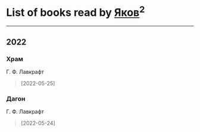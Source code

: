 # List of books read by [Яков](https://plus.google.com/u/0/105550558690336621150/)<sup>2</sup>
---

## 2022

### Храм
Г. Ф. Лавкрафт
> [2022-05-25] 


### Дагон
Г. Ф. Лавкрафт
> [2022-05-24] 



